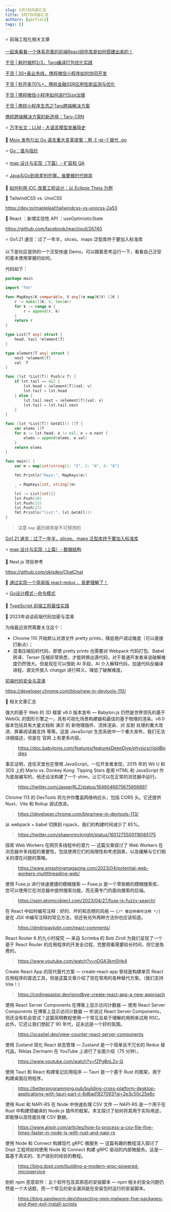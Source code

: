 ```yaml
---
slug: 5月7日内容汇总
title: 5月7日内容汇总
authors: [garfield]
tags: []
---
```


⭐️ 前端工程化相关文章

[一起来看看一个体系完善的前端React组件库是如何搭建出来的！](https://mp.weixin.qq.com/s/d0zbdhTctR7L_62SaY_VJA)

[干货 | 耗时缩短2/3，Taro编译打包优化实践](https://mp.weixin.qq.com/s/z4GhUr5eA-4WbxVye4hmAQ)

[干货 | 30+条业务线，携程微信小程序如何协同开发](https://mp.weixin.qq.com/s/g1XhCtfIL6yy-37Y_grtEw)

[干货 | 秒开率70%+，携程金融SSR应用性能监测与优化](https://mp.weixin.qq.com/s/PT4y8OMWTpIto50qnT8gmg)

[干货 | 携程微信小程序如何进行Size治理](https://mp.weixin.qq.com/s/293Lbr81oUWHeJ3TGfPRdw)

[干货 | 携程小程序生态之Taro跨端解决方案](https://mp.weixin.qq.com/s/iT05ZXPVYFuCQgZZF9Zu5w)

[携程跨端解决方案的新选择：Taro-CRN](https://mp.weixin.qq.com/s/twfPO155bA6lgQHY_lZjbg)

⭐️ [万字长文：LLM - 大语言模型发展简史](https://mp.weixin.qq.com/s/nbO0kyZ5O-oqwLYXIA6b2w)

📒 [Mojo 发布引出 Go 语言重大变革提案：用 .ʕ◔ϖ◔ʔ 替代 .go​](https://mp.weixin.qq.com/s/4rox6KfGYYdYtDIHzR4tog)

⭐️ [Go：值与指针](https://mp.weixin.qq.com/s/FcuXy0Vqp6aczKpNpQeFrA)

⭐️ [map 设计与实现（下篇）- 扩容和 QA](https://mp.weixin.qq.com/s/r-VXF2zttg9-8eu42ApD6w)

⭐️ [Java与Go到底差别在哪，谁要被时代抛弃](https://mp.weixin.qq.com/s/JkpzM06IWNb11wUaJWJn8Q)

📒 [如何利用 IOC 改善工程设计：以 Eclipse Theia 为例](https://mp.weixin.qq.com/s/6_2seJyDi47GNKT-pdh05Q)

📒 TailwindCSS vs. UnoCSS

https://dev.to/mapleleaf/tailwindcss-vs-unocss-2a53

📒 React ：新增实验性 API ：useOptimisticState

https://github.com/facebook/react/pull/26740

⭐️ Go1.21 速览：过了一年半，slices、maps 泛型库终于要加入标准库

以下是社区提供的一个泛型快速 Demo，可以跟着思考运行一下，看看自己泛型的基本使用掌握的如何。

代码如下：

```go
package main

import "fmt"

func MapKeys[K comparable, V any](m map[K]V) []K {
    r := make([]K, 0, len(m))
    for k := range m {
        r = append(r, k)
    }
    return r
}

type List[T any] struct {
    head, tail *element[T]
}

type element[T any] struct {
    next *element[T]
    val  T
}

func (lst *List[T]) Push(v T) {
    if lst.tail == nil {
        lst.head = &element[T]{val: v}
        lst.tail = lst.head
    } else {
        lst.tail.next = &element[T]{val: v}
        lst.tail = lst.tail.next
    }
}

func (lst *List[T]) GetAll() []T {
    var elems []T
    for e := lst.head; e != nil; e = e.next {
        elems = append(elems, e.val)
    }
    return elems
}

func main() {
    var m = map[int]string{1: "2", 2: "4", 4: "8"}

    fmt.Println("keys:", MapKeys(m))

    _ = MapKeys[int, string](m)

    lst := List[int]{}
    lst.Push(10)
    lst.Push(13)
    lst.Push(23)
    fmt.Println("list:", lst.GetAll())
}
```

> 注意 `map` 遍历顺序是不可预测的

[Go1.21 速览：过了一年半，slices、maps 泛型库终于要加入标准库](https://mp.weixin.qq.com/s/1NuBnk8_lxmTi9N0biLa2g)

⭐️ [map 设计与实现（上篇）- 数据结构](https://mp.weixin.qq.com/s/EGM-ZXnuuWOdearV_xtdcQ)

📒 Next.js 项目参考

https://github.com/okisdev/ChatChat

📒 [通过实现一个简易版 react-redux ，我更理解了！](https://mp.weixin.qq.com/s/_6TfZpSHPzyaeJYYL3yDSA)

⭐️ [Go设计模式--命令模式](https://mp.weixin.qq.com/s/n1R1fnRZuDwlaQqsDh5y3g)

📒 [TypeScript 前端工程最佳实践](https://juejin.cn/post/7179791189812445244)

📒 2023年谈谈前端代码加密与混淆

为啥最近突然需要关注这个：

- Chrome 110 开始默认对源文件 pretty prints，降低用户调试难度（可以直接打断点）；
- 混淆压缩后的代码，即使 pretty prints 也需要对 Webpack 代码打包、Babel 转译、Terser 压缩非常熟悉，才能转换出源代码，对于普通开发者来说破解难度仍然很大。但是现在可以借助 AI 手段，AI 介入解释代码，加速代码反编译进程，源文件放入 chatgpt 进行释义，降低了破解难度。

[前端代码安全与混淆](https://juejin.cn/post/7220958805763522620)

https://developer.chrome.com/blog/new-in-devtools-110/

📒 相关文章汇总

强大的基于 Web 的 3D 框架 v6.0 版本发布 — Babylon.js 仍然是世界领先的基于 WebGL 的图形引擎之一，具有可视化场景构建器和最佳的基于物理的渲染。v6.0 版本包括具有大量文档和 演示 的 新物理插件、流体渲染、对 反射 处理的重大改进、屏幕阅读器支持 等等。这是 JavaScript 生态系统中一个重大发布，我们无法详细描述，但是在 官网 上有更多内容。

> https://doc.babylonjs.com/features/featuresDeepDive/physics/rigidBodies

事实证明，连任天堂也在使用 JavaScript。一位开发者发现，2015 年的 Wii U 和 3DS 上的 Mario vs. Donkey Kong: Tipping Stars 是用 HTML 和 JavaScript 作为底层编写的，他还设法构建了一个 shim，让它可以在正常的浏览器中运行。

> https://twitter.com/JasperRLZ/status/1648046875675856897

Chrome 113 的 DevTools 将允许你覆盖网络响应头，包括 CORS 头。它还提供 Nuxt、Vite 和 Rollup 调试改进。

> https://developer.chrome.com/blog/new-in-devtools-113/

从 webpack + babel 切换到 rspack，我们的构建时间减少了 85%。

> https://twitter.com/shawnrmcknight/status/1651275500118065175

探索 Web Workers 在网页多线程中的潜力 — 这篇文章探讨了 Web Workers 在浏览器中多线程的重要性，包括使用它们的局限性和考虑因素，以及缓解与它们相关的潜在问题的策略。

> https://www.smashingmagazine.com/2023/04/potential-web-workers-multithreading-web/

使用 Fuse.js 进行快速便捷的模糊搜索 — Fuse.js 是一个零依赖的模糊搜索库，您可以使用它在浏览器中提供搜索功能，而无需专门的面向搜索的后端。

> https://spin.atomicobject.com/2023/04/27/fuse-js-fuzzy-search/

在 React 中如何编写注释：好的、坏的和丑陋的风格 — `{/* 像这样编写注释 */}` 是在 JSX 中编写注释的常见方法，但还有另外两种方法你也应该知道。

> https://dmitripavlutin.com/react-comments/

React Router 6 的九小时探究 — 来自 Scrimba 的 Bob Ziroll 为我们呈现了一个基于 React Router 的应用程序的开发全过程，完整观看需要较长时间，但它是免费的。

> https://www.youtube.com/watch?v=nDGA3km5He4

Create React App 的现代替代方案 — create-react-app 曾经是构建单页 React 应用程序的首选工具，但是这篇文章介绍了现在常用的各种替代方案。（我们支持 Vite！）

> https://codingpastor.dev/goodbye-create-react-app-a-new-approach

使用 React Server Components 在博客上显示访问计数器 — 使用 React Server Components 在博客上显示访问计数器 — 听说过 React Server Components，但还没有机会尝试？这篇简明教程使用一个常见且易于理解的用例来试用 RSC。此外，它还让我们想起了 90 年代，这永远是一个好的氛围。

> https://scastiel.dev/view-counter-react-server-components

使用 Zustand 简化 React 状态管理 — Zustand 是一个简单且不冗长的 Redux 替代品，Niklas Ziermann 在 YouTube 上进行了全面介绍（75 分钟）。

> https://www.youtube.com/watch?v=fZPgBnL2x-Q

使用 Tauri 和 React 构建笔记应用程序 — Tauri 是一个基于 Rust 的框架，用于构建桌面应用程序。

> https://betterprogramming.pub/building-cross-platform-desktop-applications-with-tauri-part-ii-8d6ad1927093?gi=2e3c50c25e6c

使用 Rust 和 NAPI-RS 在 Node 中快速处理 CSV 文件 — NAPI-RS 是一个用于在 Rust 中构建预编译的 Node.js 插件的框架。本文探讨了如何将其用于实际用途，即能够以高性能处理 CSV 数据。

> https://www.alxolr.com/articles/how-to-process-a-csv-file-five-times-faster-in-node-js-with-rust-and-napi-rs

使用 Node 和 Connect 构建现代 gRPC 微服务 — 这篇有趣的教程深入探讨了 Dopt 工程师如何使用 Node 和 Connect 构建 gRPC 驱动的内部微服务。这是一篇基于真实的、生产级别的经验的教程。

> https://blog.dopt.com/building-a-modern-grpc-powered-microservice

剖析 npm 恶意软件：五个软件包及其邪恶的安装脚本 — npm 相关的安全问题仍然是一个大话题，而一个常见的安全漏洞是在安装包时运行的安装脚本。

> https://blog.sandworm.dev/dissecting-npm-malware-five-packages-and-their-evil-install-scripts
